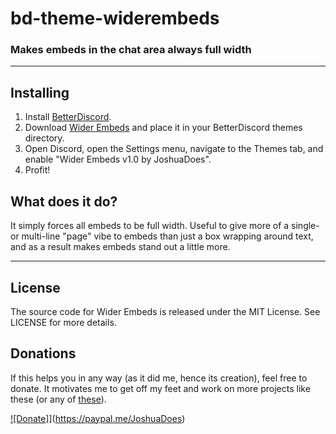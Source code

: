 # bd-theme-widerembeds

### Makes embeds in the chat area always full width

---

## Installing

1. Install [BetterDiscord](https://betterdiscord.net/home/).
2. Download [Wider Embeds](https://github.com/JoshuaDoes/bd-theme-widerembeds/blobs/master/WiderEmbeds.theme.css) and place it in your BetterDiscord themes directory.
3. Open Discord, open the Settings menu, navigate to the Themes tab, and enable "Wider Embeds v1.0 by JoshuaDoes".
4. Profit!

## What does it do?

It simply forces all embeds to be full width. Useful to give more of a single- or multi-line "page" vibe to embeds than just a box wrapping around text, and as a result makes embeds stand out a little more.

---

## License
The source code for Wider Embeds is released under the MIT License. See LICENSE for more details.

## Donations
If this helps you in any way (as it did me, hence its creation), feel free to donate. It motivates me to get off my feet and work on more projects like these (or any of [these](https://github.com/JoshuaDoes?tab=repositories)).

[![Donate]](https://img.shields.io/badge/Donate-PayPal-green.svg)](https://paypal.me/JoshuaDoes)